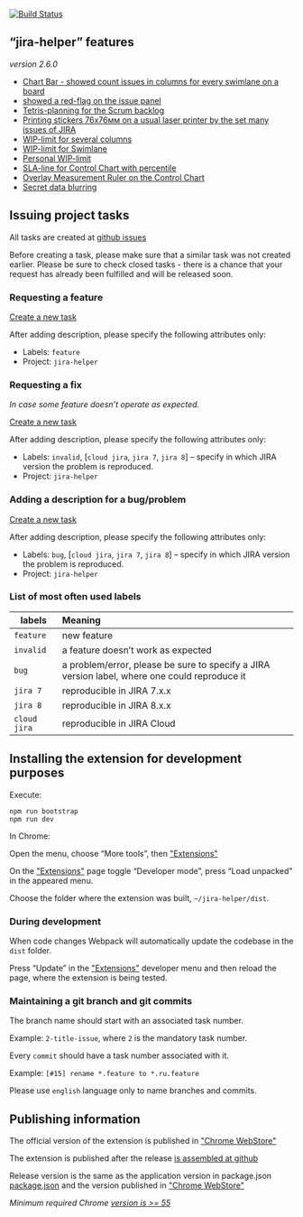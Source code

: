 [![Build Status](https://travis-ci.com/TinkoffCreditSystems/jira-helper.svg?branch=master)](https://travis-ci.com/TinkoffCreditSystems/jira-helper)

## “jira-helper” features

_version 2.6.0_

- [Chart Bar - showed count issues in columns for every swimlane on a board](./docs/index.md#swimline-chart-bar)
- [showed a red-flag on the issue panel](./docs/index.md#flag-on-issue-panel)
- [Tetris-planning for the Scrum backlog](./docs/index.md#tetris-planning-for-scrum)
- [Printing stickers 76x76мм on a usual laser printer by the set many issues of JIRA](./docs/index.md#printing-many-stickers)
- [WIP-limit for several columns](./docs/index.md#wip-limits-for-several-columns)
- [WIP-limit for Swimlane](./docs/index.md#wip-limits-for-swimlanes)
- [Personal WIP-limit](./docs/index.md#wip-limit-for-person)
- [SLA-line for Control Chart with percentile](./docs/index.md#sla-line-for-control-chart)
- [Overlay Measurement Ruler on the Control Chart](./docs/index.md#control-chart-ruler)
- [Secret data blurring](./docs/index.md#the-blurring-of-secret-data)

## Issuing project tasks

All tasks are created at [github issues](https://github.com/TinkoffCreditSystems/jira-helper/issues)

Before creating a task, please make sure that a similar task was not created earlier. Please be sure to check closed tasks - there is a chance that your request has already been fulfilled and will be released soon.


### Requesting a feature

[Create a new task](https://github.com/TinkoffCreditSystems/jira-helper/issues/new)

After adding description, please specify the following attributes only:

- Labels: `feature`
- Project: `jira-helper`


### Requesting a fix

_In case some feature doesn’t operate as expected._

[Create a new task](https://github.com/TinkoffCreditSystems/jira-helper/issues/new)

After adding description, please specify the following attributes only:

- Labels: `invalid`, [`cloud jira`, `jira 7`, `jira 8`] – specify in which JIRA version the problem is reproduced.
- Project: `jira-helper`


### Adding a description for a bug/problem

[Create a new task](https://github.com/TinkoffCreditSystems/jira-helper/issues/new)

After adding description, please specify the following attributes only:

- Labels: `bug`, [`cloud jira`, `jira 7`, `jira 8`] – specify in which JIRA version the problem is reproduced.
- Project: `jira-helper`


### List of most often used labels

|   labels     |    Meaning                                                               |
|--------------|:--------------------------------------------------------------------------|
| `feature`    | new feature                                                          |
| `invalid`    | a feature doesn’t work as expected                                  |
| `bug`        | a problem/error, please be sure to specify a JIRA version label, where one could reproduce it |
| `jira 7`     | reproducible in JIRA 7.x.x                                       |
| `jira 8`     | reproducible in JIRA 8.x.x                                       |
| `cloud jira` | reproducible in JIRA Cloud                                       |


## Installing the extension for development purposes

Execute:

```
npm run bootstrap
npm run dev
```

In Chrome:

Open the menu, choose “More tools”, then ["Extensions"](chrome://extensions/)

On the ["Extensions"](chrome://extensions/) page toggle “Developer mode”, press “Load unpacked” in the appeared menu.

Choose the folder where the extension was built, `~/jira-helper/dist`.


### During development

When code changes Webpack will automatically update the codebase in the `dist` folder.

Press “Update” in the ["Extensions"](chrome://extensions/) developer menu  and then reload the page, where the extension is being tested.


### Maintaining a git branch and git commits

The branch name should start with an associated task number.

Example: `2-title-issue`, where `2` is the mandatory task number.

Every `commit` should have a task number associated with it.

Example: `[#15] rename *.feature to *.ru.feature`

Please use `english` language only to name branches and commits.

## Publishing information

The official version of the extension is published in ["Chrome WebStore"](https://chrome.google.com/webstore/detail/jira-helper/egmbomekcmpieccamghfgjgnlllgbgdl)

The extension is published after the release [is assembled at github](https://github.com/TinkoffCreditSystems/jira-helper/releases)

Release version is the same as the application version in package.json  [package.json](./package.json) and the version published in ["Chrome WebStore"](https://chrome.google.com/webstore/detail/jira-helper/egmbomekcmpieccamghfgjgnlllgbgdl)

_Minimum required Chrome [version is >= 55](./src/manifest.json)_
